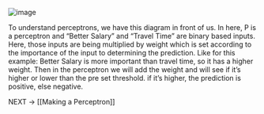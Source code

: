 ![image](https://github.com/VoIDWALkER7/Neural-Networks-In-C-Notes/blob/main/Neural%20Concepts/Perceptron.png)

To understand perceptrons, we have this diagram in front of us. 
In here, P is a perceptron and “Better Salary” and “Travel Time” are binary based inputs. 
Here, those inputs are being multiplied by weight which is set according to the importance of the input to determining the prediction. Like for this example: 
Better Salary is more important than travel time, so it has a higher weight. 
Then in the perceptron we will add the weight and will see if it’s higher or lower than the pre set threshold. if it’s higher, the prediction is positive, else negative. 

NEXT → [[Making a Perceptron]]  
